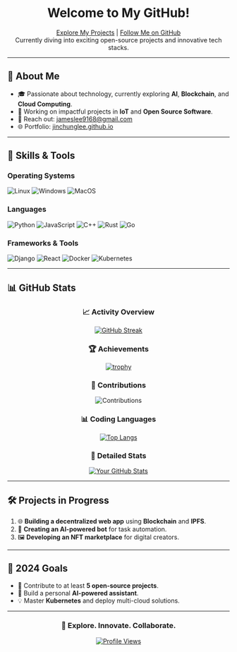 <div align="center">

# Welcome to My GitHub!

[Explore My Projects](https://jinchunglee.github.io/JinChengLeeWeb.github.io/) | [Follow Me on GitHub](https://github.com/jinchunglee)  
Currently diving into exciting open-source projects and innovative tech stacks.

</div>

---

## 🌟 About Me

- 🎓 Passionate about technology, currently exploring **AI**, **Blockchain**, and **Cloud Computing**.
- 💼 Working on impactful projects in **IoT** and **Open Source Software**.
- 📧 Reach out: [jameslee9168@gmail.com](mailto:jameslee9168@gmail.com)
- 🌐 Portfolio: [jinchunglee.github.io](https://jinchunglee.github.io/JinChengLeeWeb.github.io/)

---

## 🔧 Skills & Tools

### **Operating Systems**
![Linux](https://img.shields.io/badge/Linux-FCC624?style=for-the-badge&logo=linux&logoColor=black)
![Windows](https://img.shields.io/badge/Windows-0078D6?style=for-the-badge&logo=windows&logoColor=white)
![MacOS](https://img.shields.io/badge/MacOS-000000?style=for-the-badge&logo=apple&logoColor=white)

### **Languages**
![Python](https://img.shields.io/badge/Python-3776AB?style=for-the-badge&logo=python&logoColor=white)
![JavaScript](https://img.shields.io/badge/JavaScript-F7DF1E?style=for-the-badge&logo=javascript&logoColor=black)
![C++](https://img.shields.io/badge/C++-00599C?style=for-the-badge&logo=c%2B%2B&logoColor=white)
![Rust](https://img.shields.io/badge/Rust-000000?style=for-the-badge&logo=rust&logoColor=white)
![Go](https://img.shields.io/badge/Go-00ADD8?style=for-the-badge&logo=go&logoColor=white)

### **Frameworks & Tools**
![Django](https://img.shields.io/badge/Django-092E20?style=for-the-badge&logo=django&logoColor=white)
![React](https://img.shields.io/badge/React-61DAFB?style=for-the-badge&logo=react&logoColor=black)
![Docker](https://img.shields.io/badge/Docker-2496ED?style=for-the-badge&logo=docker&logoColor=white)
![Kubernetes](https://img.shields.io/badge/Kubernetes-326CE5?style=for-the-badge&logo=kubernetes&logoColor=white)

---

## 📊 GitHub Stats

<div align="center">

### 📈 Activity Overview
[![GitHub Streak](https://streak-stats.demolab.com?user=jinchunglee&theme=radical&date_format=M%20j%5B%2C%20Y%5D)](https://git.io/streak-stats)

### 🏆 Achievements
[![trophy](https://github-profile-trophy.vercel.app/?username=jinchunglee&theme=radical&no-bg=true&margin-w=15)](https://github.com/ryo-ma/github-profile-trophy)

### 🚀 Contributions
![Contributions](https://github-readme-activity-graph.cyclic.app/graph?username=jinchunglee&theme=react-dark&hide_border=true&area=true)

### 📊 Coding Languages
[![Top Langs](https://github-readme-stats.vercel.app/api/top-langs/?username=jinchunglee&layout=compact&theme=radical)](https://github.com/anuraghazra/github-readme-stats)

### 📃 Detailed Stats
[![Your GitHub Stats](https://github-readme-stats.vercel.app/api?username=jinchunglee&show_icons=true&theme=radical)](https://github.com/jinchunglee)

</div>

---

## 🛠️ Projects in Progress

1. 🌐 **Building a decentralized web app** using **Blockchain** and **IPFS**.
2. 🤖 **Creating an AI-powered bot** for task automation.
3. 🖼️ **Developing an NFT marketplace** for digital creators.

---

## 🎯 2024 Goals

- 🌟 Contribute to at least **5 open-source projects**.
- 🚀 Build a personal **AI-powered assistant**.
- 💡 Master **Kubernetes** and deploy multi-cloud solutions.

---

<div align="center">

### 🚀 Explore. Innovate. Collaborate.  
[![Profile Views](https://komarev.com/ghpvc/?username=jinchunglee&color=brightgreen)](https://github.com/jinchunglee)

</div>
